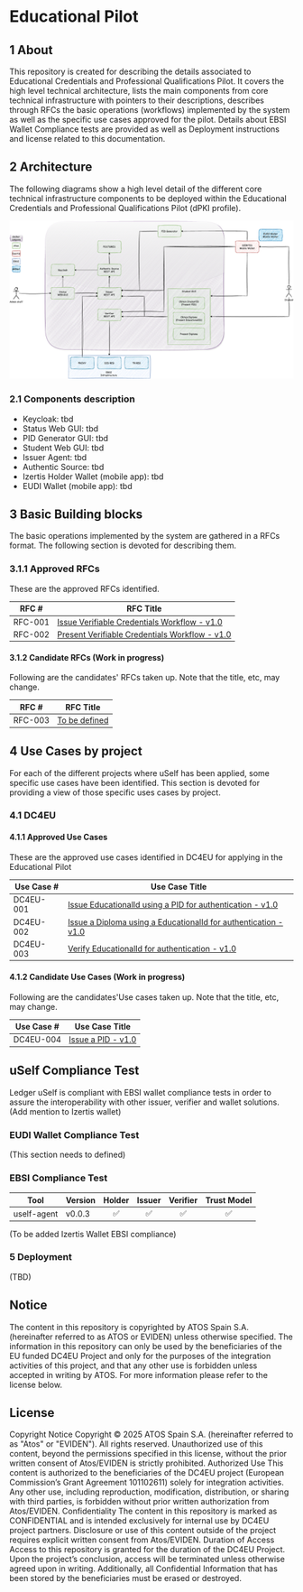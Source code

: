# Educational Pilot

## 1 About

This repository is created for describing the details associated to Educational Credentials and Professional Qualifications Pilot.
It covers the high level technical architecture, lists the main components from core technical infrastructure with pointers to their descriptions, describes through RFCs the basic operations (workflows) implemented by the system as well as the specific use cases approved for the pilot. Details about EBSI Wallet Compliance tests are provided as well as Deployment instructions and license related to this documentation.

## 2 Architecture

The following diagrams show a high level detail of the different core technical infrastructure components to be deployed within the Educational Credentials and Professional Qualifications Pilot (dPKI profile).

![image](docs/images/Architecture.png)

### 2.1 Components description

- Keycloak: tbd
- Status Web GUI: tbd
- PID Generator GUI: tbd
- Student Web GUI: tbd
- Issuer Agent: tbd
- Authentic Source: tbd
- Izertis Holder Wallet (mobile app): tbd
- EUDI Wallet (mobile app): tbd

## 3 Basic Building blocks

The basic operations implemented by the system are gathered in a RFCs format. The following section is devoted for describing them.

### 3.1.1 Approved RFCs

These are the approved RFCs identified. 

| **RFC #** | **RFC Title**                                                                                                |
| --------- | ------------------------------------------------------------------------------------------------------------ |
| RFC-001   | [Issue Verifiable Credentials Workflow - v1.0](docs/rfc001-issue-verifiable-credential.md)                   |
| RFC-002   | [Present Verifiable Credentials Workflow - v1.0](docs/rfc002-present-verifiable-credential.md)               |

#### 3.1.2 Candidate RFCs (Work in progress)

Following are the candidates' RFCs taken up. Note that the title, etc, may change.

| **RFC #** | **RFC Title**                                                                               |
| --------- | ------------------------------------------------------------------------------------------- |
| RFC-003   | [To be defined](docs/rfc003-to-be-defined.md) |


## 4 Use Cases by project

For each of the different projects where uSelf has been applied, some specific use cases have been identified. This section is devoted for providing a view of those specific uses cases by project.

### 4.1 DC4EU

#### 4.1.1 Approved Use Cases

These are the approved use cases identified in DC4EU for applying in the Educational Pilot

| **Use Case #** | **Use Case Title**                                                                                           |
| -------------- | ------------------------------------------------------------------------------------------------------------ |
| DC4EU-001      | [Issue EducationalId using a PID for authentication - v1.0](docs/dc4eu/dc4eu-001-issue-eudcationalId.md)     |
| DC4EU-002      | [Issue a Diploma using a EducationalId for authentication - v1.0](docs/dc4eu/dc4eu-002-issue-diploma.md)        |
| DC4EU-003      | [Verify EducationalId for authentication - v1.0](docs/dc4eu/dc4eu-003-verify-diploma.md)                  |

#### 4.1.2 Candidate Use Cases (Work in progress)

Following are the candidates'Use cases taken up. Note that the title, etc, may change.

| **Use Case #** | **Use Case Title**                                                                                           |
| -------------- | ------------------------------------------------------------------------------------------------------------ |
| DC4EU-004      | [Issue a PID - v1.0](docs/dc4eu/dc4eu-004-issue-pid.md)                                                      |





## uSelf Compliance Test

Ledger uSelf is compliant with EBSI wallet compliance tests in order to assure the interoperability with other issuer, verifier and wallet solutions.
(Add mention to Izertis wallet)
### EUDI Wallet Compliance Test
(This section needs to defined)
### EBSI Compliance Test

| Tool |Version | Holder | Issuer | Verifier | Trust Model |
| --------------------- | -------------------------------------------------------------------------------------------------------------------------------------------------------                   | :----: | :----: | :------:|:------: |
| uself-agent            | v0.0.3 |   ✅   |   ✅    |  ✅     |  ✅     |
(To be added Izertis Wallet EBSI compliance)

### 5 Deployment
(TBD)

## Notice

The content in this repository is copyrighted by ATOS Spain S.A. (hereinafter referred to as ATOS or EVIDEN) unless otherwise specified. The information in this repository can only be used by the beneficiaries of the EU funded DC4EU Project and only for the purposes of the integration activities of this project, and that any other use is forbidden unless accepted in writing by ATOS. For more information please refer to the
license below.

## License
Copyright Notice Copyright © 2025 ATOS Spain S.A. (hereinafter referred to as "Atos" or "EVIDEN"). All rights reserved. Unauthorized use of this content, beyond the permissions specified in this license, without the prior written consent of Atos/EVIDEN is strictly prohibited. Authorized Use This content is authorized to the beneficiaries of the DC4EU project (European Commission’s Grant Agreement 101102611) solely for integration activities. Any other use, including reproduction, modification, distribution, or sharing with third parties, is forbidden without prior written authorization from Atos/EVIDEN. Confidentiality The content in this repository is marked as CONFIDENTIAL and is intended exclusively for internal use by DC4EU project partners. Disclosure or use of this content outside of the project requires explicit written consent from Atos/EVIDEN. Duration of Access Access to this repository is granted for the duration of the DC4EU Project. Upon the project’s conclusion, access will be terminated unless otherwise agreed upon in writing. Additionally, all Confidential Information that has been stored by the beneficiaries must be erased or destroyed.
